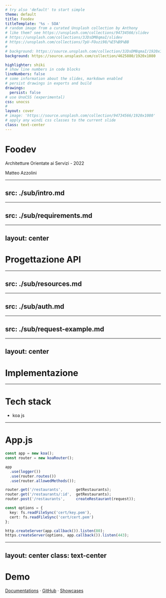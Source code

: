 ```yaml
---
# try also 'default' to start simple
theme: default
title: Foodev
titleTemplate: '%s - SOA'
# random image from a curated Unsplash collection by Anthony
# like them? see https://unsplash.com/collections/94734566/slidev
# https://unsplash.com/collections/3JDsDM8qmaI/slidev
# https://unsplash.com/collections/7pU-FOuzi98/%E5%B9%BB
#
# background: https://source.unsplash.com/collection/3JDsDM8qmaI/1920x1080
background: https://source.unsplash.com/collection/4625880/1920x1080

highlighter: shiki
# show line numbers in code blocks
lineNumbers: false
# some information about the slides, markdown enabled
# persist drawings in exports and build
drawings:
  persist: false
# use UnoCSS (experimental)
css: unocss
#
layout: cover
# image: 'https://source.unsplash.com/collection/94734566/1920x1080'
# apply any windi css classes to the current slide
class: text-center
---
```


<div class="bg-black w-full right-0 absolute bg-opacity-40 shadow-lg">
<!-- <h1>Foo<span class="text-sky-500">dev</span></h1> -->

# Foo<span class="text-sky-500">dev</span>

Architetture Orientate ai Servizi - 2022

Matteo Azzolini
</div>

<!-- <style>
.cover {
  @apply bg-opacity-100;
  background-color: #2B90B6;
  background-image: linear-gradient(45deg, #4EC5D4 10%, #146b8c 20%);
  background-size: 50%;
}
</style> -->

---
src: ./sub/intro.md
---

---
src: ./sub/requirements.md
---

---
layout: center
---

# Progettazione API

---
src: ./sub/resources.md
---

---
src: ./sub/auth.md
---

---
src: ./sub/request-example.md
---

---
layout: center
---

# Implementazione

---

# Tech stack

- koa js

---

# App.js

```typescript {all|1-2|4-7|8-11}
const app = new koa();
const router = new koaRouter();

app
  .use(logger())
  .use(router.routes())
  .use(router.allowedMethods());

router.get('/restaurants',      getRestaurants);
router.get('/restaurants/:id',  getRestaurants);
router.post('/restaurants',     createRestaurant(request));

const options = {
  key: fs.readFileSync('cert/key.pem'),
  cert: fs.readFileSync('cert/cert.pem')
};

http.createServer(app.callback()).listen(80);
https.createServer(options, app.callback()).listen(443);
```

---
layout: center
class: text-center
---

# Demo

[Documentations](https://sli.dev) · [GitHub](https://github.com/slidevjs/slidev) · [Showcases](https://sli.dev/showcases.html)
